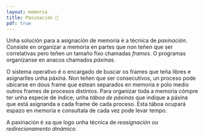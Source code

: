```yaml
---
layout: memoria
title: Paxinación 🥺
pdf: true
---
```


Unha solución para a asignación de memoria é a técnica de _paxinación_. Consiste en organizar a memoria en partes que non teñen que ser correlativas pero teñen un tamaño fixo chamadas _frames_. O programas organízanse en anacos chamados _páxinas_.

O sistema operativo é o encargado de buscar os frames que teña libres e asignarlles unha páxina. Non teñen que ser consecutivos, un proceso pode ubicarse en dous frame que estean separados en memoria e polo medio outros frames de procesos distintos. Para organizar toda a memoria cómpre ter unha especie de índice; unha _táboa de páxinas_ que indique a páxina que está asignanda a cada frame de cada proceso. Esta táboa ocupará espazo en memoria e consultala de cada vez pode levar tempo.

A paxinación é xa que logo unha técnica de _reasignación ou redirecionamento dinámico_.
